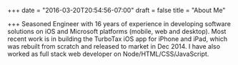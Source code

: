 +++
date = "2016-03-20T20:54:56-07:00"
draft = false
title = "About Me"

+++
Seasoned Engineer with 16 years of experience in developing software solutions on iOS and Microsoft platforms (mobile, web and desktop). Most recent work is in building the TurboTax iOS app for iPhone and iPad, which was rebuilt from scratch and released to market in Dec 2014. I have also worked as full stack web developer on Node/HTML/CSS/JavaScript.